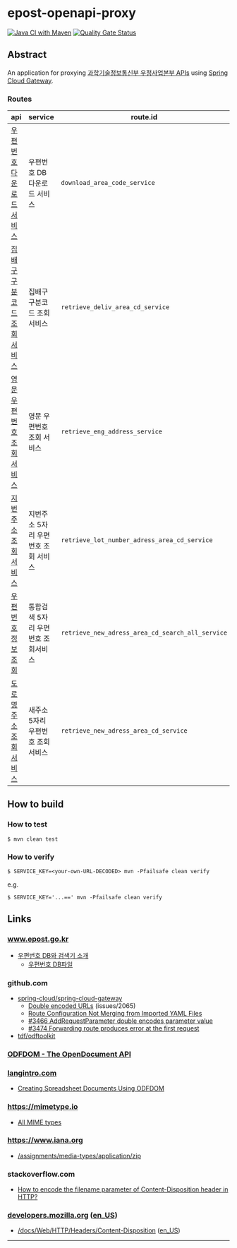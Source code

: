 # epost-openapi-proxy

[![Java CI with Maven](https://github.com/jinahya/epost-openapi-proxy/actions/workflows/maven.yml/badge.svg)](https://github.com/jinahya/epost-openapi-proxy/actions/workflows/maven.yml)
[![Quality Gate Status](https://sonarcloud.io/api/project_badges/measure?project=jinahya_epost-openapi-proxy&metric=alert_status)](https://sonarcloud.io/summary/new_code?id=jinahya_epost-openapi-proxy)

## Abstract

An application for
proxying [과학기술정보통신부 우정사업본부 APIs](https://www.data.go.kr/tcs/dss/selectDataSetList.do?dType=API&keyword=%EA%B3%BC%ED%95%99%EA%B8%B0%EC%88%A0%EC%A0%95%EB%B3%B4%ED%86%B5%EC%8B%A0%EB%B6%80+%EC%9A%B0%EC%A0%95%EC%82%AC%EC%97%85%EB%B3%B8%EB%B6%80&operator=AND&detailKeyword=&publicDataPk=&recmSe=N&detailText=&relatedKeyword=&commaNotInData=&commaAndData=&commaOrData=&must_not=&tabId=&dataSetCoreTf=&coreDataNm=&sort=&relRadio=&orgFullName=&orgFilter=&org=&orgSearch=&currentPage=1&perPage=10&brm=&instt=&svcType=&kwrdArray=&extsn=&coreDataNmArray=&pblonsipScopeCode=)
using [Spring Cloud Gateway](https://spring.io/projects/spring-cloud-gateway).

### Routes

| api              | service              | route.id                                         | notes |
|------------------|----------------------|--------------------------------------------------|-------|
| [우편번호 다운로드 서비스]  | 우편번호 DB 다운로드 서비스     | `download_area_code_service`                     |       |      
| [집배구 구분코드 조회서비스] | 집배구 구분코드 조회서비스       | `retrieve_deliv_area_cd_service`                 |       |      
| [영문우편번호조회서비스]    | 영문 우편번호 조회 서비스       | `retrieve_eng_address_service`                   |       |      
| [지번주소조회 서비스]     | 지번주소 5자리 우편번호 조회 서비스 | `retrieve_lot_number_adress_area_cd_service`     |       |      
| [우편번호 정보조회]      | 통합검색 5자리 우편번호 조회서비스  | `retrieve_new_adress_area_cd_search_all_service` |       |      
| [도로명주소조회서비스]     | 새주소 5자리 우편번호 조회서비스   | `retrieve_new_adress_area_cd_service`            |       |     

## How to build

### How to test

```commandline
$ mvn clean test
```

### How to verify

```commandline
$ SERVICE_KEY=<your-own-URL-DECODED> mvn -Pfailsafe clean verify
```

e.g.

```commandline
$ SERVICE_KEY='...==' mvn -Pfailsafe clean verify
```

## Links

### www.epost.go.kr

* [우편번호 DB와 검색기 소개](https://www.epost.go.kr/search/zipcode/cmzcd002k01.jsp)
    * [우편번호 DB파일](https://www.epost.go.kr/search/zipcode/areacdAddressDown.jsp)


### github.com

* [spring-cloud/spring-cloud-gateway](https://github.com/spring-cloud/spring-cloud-gateway)
  * [Double encoded URLs](https://github.com/spring-cloud/spring-cloud-gateway/issues/2065) (issues/2065)
  * [Route Configuration Not Merging from Imported YAML Files](https://github.com/spring-cloud/spring-cloud-gateway/issues/3098)
  * [#3466 AddRequestParameter double encodes parameter value](https://github.com/spring-cloud/spring-cloud-gateway/issues/3466)
  * [#3474 Forwarding route produces error at the first request](https://github.com/spring-cloud/spring-cloud-gateway/issues/3474)
* [tdf/odftoolkit](https://github.com/tdf/odftoolkit)

### [ODFDOM - The OpenDocument API](https://odftoolkit.org/odfdom/index.html)

### [langintro.com](https://langintro.com/)

* [Creating Spreadsheet Documents Using ODFDOM](https://langintro.com/odfdom_tutorials/create_ods.html)

### https://mimetype.io

* [All MIME types](https://mimetype.io/all-types)

### https://www.iana.org

* [/assignments/media-types/application/zip](https://www.iana.org/assignments/media-types/application/zip)

### stackoverflow.com

* [How to encode the filename parameter of Content-Disposition header in HTTP?](https://stackoverflow.com/q/93551/330457)

### [developers.mozilla.org](https://developer.mozilla.org) ([en_US](https://developer.mozilla.org/en_US/))

* [/docs/Web/HTTP/Headers/Content-Disposition](https://developer.mozilla.org/docs/Web/HTTP/Headers/Content-Disposition) ([en_US](https://developer.mozilla.org/en-US/docs/Web/HTTP/Headers/Content-Disposition))

---

[우편번호 다운로드 서비스]: https://www.data.go.kr/data/15000302/openapi.do

[영문우편번호조회서비스]: https://www.data.go.kr/data/15059038/openapi.do

[지번주소조회 서비스]: https://www.data.go.kr/data/15000268/openapi.do

[우편번호 정보조회]: https://www.data.go.kr/data/15056971/openapi.do

[도로명주소조회서비스]: https://www.data.go.kr/data/15000124/openapi.do

[집배구 구분코드 조회서비스]: https://www.data.go.kr/data/15057018/openapi.do
